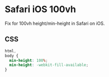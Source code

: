 # Safari iOS 100vh

Fix for 100vh height/min-height in Safari on iOS.

## CSS

```css
html,
body {
  min-height: 100%;
  min-height: -webkit-fill-available;
}
```
